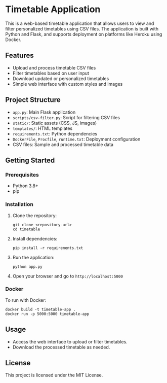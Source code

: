 # Timetable Application

This is a web-based timetable application that allows users to view and filter personalized timetables using CSV files. The application is built with Python and Flask, and supports deployment on platforms like Heroku using Docker.

## Features

- Upload and process timetable CSV files
- Filter timetables based on user input
- Download updated or personalized timetables
- Simple web interface with custom styles and images

## Project Structure

- `app.py`: Main Flask application
- `scripts/csv-filter.py`: Script for filtering CSV files
- `static/`: Static assets (CSS, JS, images)
- `templates/`: HTML templates
- `requirements.txt`: Python dependencies
- `DockerFile`, `Procfile`, `runtime.txt`: Deployment configuration
- CSV files: Sample and processed timetable data

## Getting Started

### Prerequisites

- Python 3.8+
- pip

### Installation

1. Clone the repository:
   ```
   git clone <repository-url>
   cd timetable
   ```

2. Install dependencies:
   ```
   pip install -r requirements.txt
   ```

3. Run the application:
   ```
   python app.py
   ```

4. Open your browser and go to `http://localhost:5000`

### Docker

To run with Docker:
```
docker build -t timetable-app .
docker run -p 5000:5000 timetable-app
```

## Usage

- Access the web interface to upload or filter timetables.
- Download the processed timetable as needed.

## License

This project is licensed under the MIT License.
